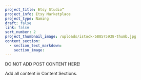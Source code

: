 ```yaml
---
project_title: Etsy Studio™
project_info: Etsy Marketplace
project_type: Naming
draft: false
link: false
sort_number: 2
project_thumbnail_image: /uploads/istock-588575938-thumb.jpg
content_section:
  - section_text_markdown:
    section_image:
---
```



DO NOT ADD POST CONTENT HERE!

Add all content in Content Sections.